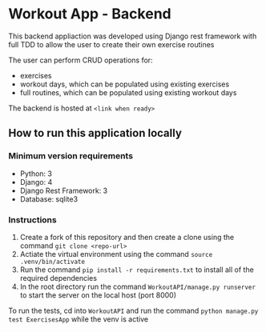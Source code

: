 # Workout App - Backend

This backend appliaction was developed using Django rest framework with full TDD to allow the user to create their own exercise routines

The user can perform CRUD operations for:

- exercises
- workout days, which can be populated using existing exercises
- full routines, which can be populated using existing workout days

The backend is hosted at `<link when ready>`

## How to run this application locally

### Minimum version requirements

- Python: 3
- Django: 4
- Django Rest Framework: 3
- Database: sqlite3

### Instructions

1. Create a fork of this repository and then create a clone using the command `git clone <repo-url>`
2. Actiate the virtual environment using the command `source .venv/bin/activate`
3. Run the command `pip install -r requirements.txt` to install all of the required dependencies
4. In the root directory run the command `WorkoutAPI/manage.py runserver` to start the server on the local host (port 8000)

To run the tests, cd into `WorkoutAPI` and run the command `python manage.py test ExercisesApp` while the venv is active
